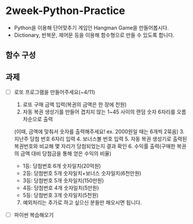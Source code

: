 # 2week-Python-Practice

- Python을 이용해 단어맞추기 게임인 Hangman Game을 만들어봅시다.
- Dictionary, 반복문, 제어문 등을 이용해 함수형으로 만들 수 있도록 합니다.

## 함수 구성




## 과제

- [ ] 로또 프로그램을 만들어주세요(~4/11)
  1. 로또 구매 금액 입력(복권의 금액은 한 장에 천원)
  2. 자동 복권 생성기를 만들어 겹치지 않는 1~45 사이의 랜덤 숫자 6자리를 오름차순으로 출력 
  
  (이때, 금액에 맞춰서 숫자를 출력해주세요! ex. 2000원일 때는 6개씩 2묶음)
  3. 지난주 당첨 번호 6자리 입력
  4. 보너스볼 번호 입력
  5. 자동 복권 생성기로 출력된 복권번호와 비교해 몇 자리가 당첨되었는지 결과 확인
  6. 수익률 출력(구매한 복권의 금액 대비 당첨금을 통해 얻은 수익의 비율)
  - 1등: 당첨번호 6개 숫자일치(20억원)
  - 2등: 당첨번호 5개 숫자일치+보너스 숫자일치(6천만원)
  - 3등: 당첨번호 5개 숫자일치(150만원)
  - 4등: 당첨번호 4개 숫자일치(5만원)
  - 5등: 당첨번호 3개 숫자일치(5천원)
  7.  예외처리는 추가로 하고 싶으신 분들만 해오시면 됩니다.
- [ ] 파이썬 복습해오기
